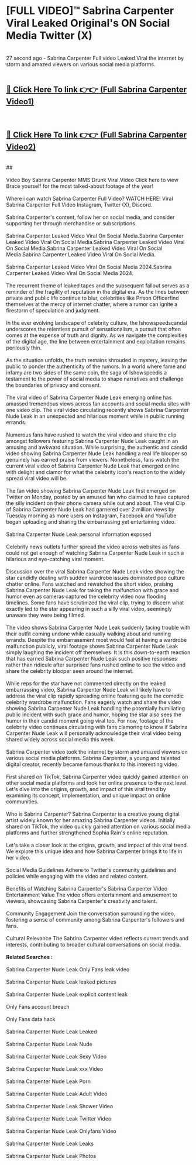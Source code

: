 # [FULL VIDEO]™ Sabrina Carpenter Viral Leaked Original's ON Social Media Twitter (X) <br>
<br>
27 second ago - Sabrina Carpenter Full video Leaked Viral the internet by storm and amazed viewers on various social media platforms.<br>

 <br>

##  <a href="https://play.123hd.live?title=Full Sabrina_Carpenter&ref=git">🔴 Click Here To link 👉👉 (Full Sabrina Carpenter Video1)</a><br>
  <br>

##  <a href="https://play.123hd.live?title=Full Sabrina_Carpenter&ref=git">🔴 Click Here To link 👉👉 (Full Sabrina Carpenter Video2)</a><br>
  <br>
  ##


  <br>

  <br>
Video Boy Sabrina Carpenter MMS Drunk Viral.Video Click here to view Brace yourself for the most talked-about footage of the year!
<br><br>
Where i can watch Sabrina Carpenter Full Video? WATCH HERE! Viral Sabrina Carpenter Full Video Instagram, Twitter (X), Discord.
<br><br>
Sabrina Carpenter's content, follow her on social media, and consider supporting her through merchandise or subscriptions.
<br><br>
Sabrina Carpenter Leaked Video Viral On Social Media.Sabrina Carpenter Leaked Video Viral On Social Media.Sabrina Carpenter Leaked Video Viral On Social Media.Sabrina Carpenter Leaked Video Viral On Social Media.Sabrina Carpenter Leaked Video Viral On Social Media.
<br><br>
Sabrina Carpenter Leaked Video Viral On Social Media 2024.Sabrina Carpenter Leaked Video Viral On Social Media 2024.
<br><br>
The recurrent theme of leaked tapes and the subsequent fallout serves as a reminder of the fragility of reputation in the digital era. As the lines between private and public life continue to blur, celebrities like Prison Officerfind themselves at the mercy of internet chatter, where a rumor can ignite a firestorm of speculation and judgment.
<br><br>
In the ever evolving landscape of celebrity culture, the Ishowspeedscandal underscores the relentless pursuit of sensationalism, a pursuit that often comes at the expense of truth and dignity. As we navigate the complexities of the digital age, the line between entertainment and exploitation remains perilously thin.
<br><br>
As the situation unfolds, the truth remains shrouded in mystery, leaving the public to ponder the authenticity of the rumors. In a world where fame and infamy are two sides of the same coin, the saga of Ishowspeedis a testament to the power of social media to shape narratives and challenge the boundaries of privacy and consent.
<br><br>
The viral video of Sabrina Carpenter Nude Leak emerging online has amassed tremendous views across fan accounts and social media sites with one video clip. The viral video circulating recently shows Sabrina Carpenter Nude Leak in an unexpected and hilarious moment while in public running errands.
<br><br>
Numerous fans have rushed to watch the viral video and share the clip amongst followers featuring Sabrina Carpenter Nude Leak caught in an amusing and awkward situation. While surprising, the authentic and candid video showing Sabrina Carpenter Nude Leak handling a real life blooper so genuinely has earned praise from viewers. Nonetheless, fans watch the current viral video of Sabrina Carpenter Nude Leak that emerged online with delight and clamor for what the celebrity icon's reaction to the widely spread viral video will be.
<br><br>
The fan video showing Sabrina Carpenter Nude Leak first emerged on Twitter on Monday, posted by an amused fan who claimed to have captured the silly incident on their phone camera while out and about. The viral Clip of Sabrina Carpenter Nude Leak had garnered over 2 million views by Tuesday morning as more users on Instagram, Facebook and YouTube began uploading and sharing the embarrassing yet entertaining video.
<br><br>
Sabrina Carpenter Nude Leak personal information exposed
<br><br>
Celebrity news outlets further spread the video across websites as fans could not get enough of watching Sabrina Carpenter Nude Leak in such a hilarious and eye-catching viral moment.
<br><br>
Discussion over the viral Sabrina Carpenter Nude Leak video showing the star candidly dealing with sudden wardrobe issues dominated pop culture chatter online. Fans watched and rewatched the short video, praising Sabrina Carpenter Nude Leak for taking the malfunction with grace and humor even as cameras captured the celebrity video now flooding timelines. Some fans have scrutinized the viral clip, trying to discern what exactly led to the star appearing in such a silly viral video, seemingly unaware they were being filmed.
<br><br>
The video shows Sabrina Carpenter Nude Leak suddenly facing trouble with their outfit coming undone while casually walking about and running errands. Despite the embarrassment most would feel at having a wardrobe malfunction publicly, viral footage shows Sabrina Carpenter Nude Leak simply laughing the incident off themselves. It is this down-to-earth reaction that has earned Sabrina Carpenter Nude Leak such positive responses rather than ridicule after surprised fans rushed online to see the video and share the celebrity blooper seen around the internet.
<br><br>
While reps for the star have not commented directly on the leaked embarrassing video, Sabrina Carpenter Nude Leak will likely have to address the viral clip rapidly spreading online featuring quite the comedic celebrity wardrobe malfunction. Fans eagerly watch and share the video showing Sabrina Carpenter Nude Leak handling the potentially humiliating public incident with such grace and humor, hoping the star also sees the humor in their candid moment going viral too. For now, footage of the celebrity video continues circulating with fans clamoring to know if Sabrina Carpenter Nude Leak will personally acknowledge their viral video being shared widely across social media this week.
<br><br>
Sabrina Carpenter video took the internet by storm and amazed viewers on various social media platforms. Sabrina Carpenter, a young and talented digital creator, recently became famous thanks to this interesting video.
<br><br>
First shared on TikTok, Sabrina Carpenter video quickly gained attention on other social media platforms and took her online presence to the next level. Let's dive into the origins, growth, and impact of this viral trend by examining its concept, implementation, and unique impact on online communities.
<br><br>
Who is Sabrina Carpenter? Sabrina Carpenter is a creative young digital artist widely known for her amazing Sabrina Carpenter videos. Initially shared on TikTok, the video quickly gained attention on various social media platforms and further strengthened Sophia Rain's online reputation.
<br><br>
Let's take a closer look at the origins, growth, and impact of this viral trend. We explore this unique idea and how Sabrina Carpenter brings it to life in her video.
<br><br>
Social Media Guidelines Adhere to Twitter's community guidelines and policies while engaging with the video and related content.
<br><br>
Benefits of Watching Sabrina Carpenter's Sabrina Carpenter Video Entertainment Value The video offers entertainment and amusement to viewers, showcasing Sabrina Carpenter's creativity and talent.
<br><br>
Community Engagement Join the conversation surrounding the video, fostering a sense of community among Sabrina Carpenter's followers and fans.
<br><br>
Cultural Relevance The Sabrina Carpenter video reflects current trends and interests, contributing to broader cultural conversations on social media.
<br><br>
<strong>Related Searches :</strong>
<br><br>
Sabrina Carpenter Nude Leak Only Fans leak video
<br><br>
Sabrina Carpenter Nude Leak leaked pictures
<br><br>
Sabrina Carpenter Nude Leak explicit content leak
<br><br>
Only Fans account breach
<br><br>
Only Fans data hack
<br><br>
Sabrina Carpenter Nude Leak Leaked
<br><br>
Sabrina Carpenter Nude Leak Nude
<br><br>
Sabrina Carpenter Nude Leak Sexy Video
<br><br>
Sabrina Carpenter Nude Leak xxx Video
<br><br>
Sabrina Carpenter Nude Leak Porn
<br><br>
Sabrina Carpenter Nude Leak Adult Video
<br><br>
Sabrina Carpenter Nude Leak Shower Video
<br><br>
Sabrina Carpenter Nude Leak Twitter Video
<br><br>
Sabrina Carpenter Nude Leak Onlyfans Video
<br><br>
Sabrina Carpenter Nude Leak Leaks
<br><br>
Sabrina Carpenter Nude Leak Photos